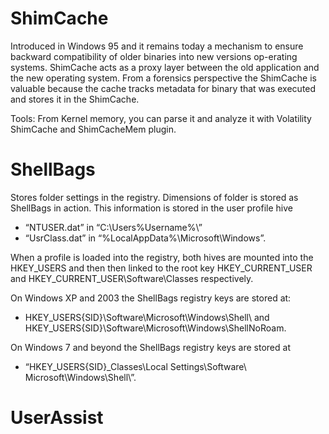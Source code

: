 # ShimCache
Introduced in Windows 95 and it remains today a mechanism to ensure backward compatibility of older
binaries into new versions op-erating systems. ShimCache acts as a proxy layer between the old application and the new operating system. 
From a forensics perspective the ShimCache is valuable because the cache tracks metadata for binary  that was executed and stores it 
in the ShimCache.

Tools: From Kernel memory, you can parse it and analyze it with Volatility ShimCache and ShimCacheMem plugin. 

# ShellBags
Stores folder settings in the registry. Dimensions of folder is stored as ShellBags in action. 
This information is stored in the user profile hive 
- “NTUSER.dat” in “C:\Users\%Username%\” 
- “UsrClass.dat” in “%LocalAppData%\Microsoft\Windows”. 

When a profile is loaded into the registry, both hives are mounted into the HKEY_USERS and 
then then linked to the root key HKEY_CURRENT_USER and HKEY_CURRENT_USER\Software\Classes respectively.

On Windows XP and 2003 the ShellBags registry keys are stored at: 
- HKEY_USERS\{SID}\Software\​Microsoft\Windows\Shell\ and HKEY_USERS\{SID}\Software\​Microsoft\Windows\ShellNoRoam\.  

On Windows 7 and beyond the ShellBags registry keys are stored at 
- “HKEY_USERS\{SID}_Classes\​Local Settings\Software\​Microsoft\Windows\Shell\”.

# UserAssist
